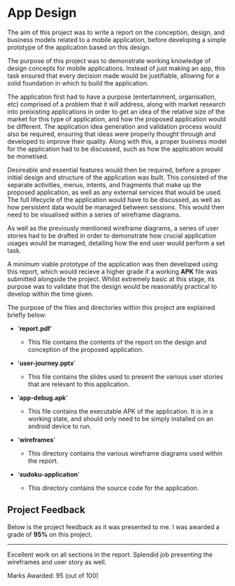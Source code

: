 # App Design

The aim of this project was to write a report on the conception, design, and business models related to a mobile application, before developing a simple prototype of the application based on this design.

The purpose of this project was to demonstrate working knowledge of design concepts for mobile applications. Instead of just making an app, this task ensured that every decision made would be justifiable, allowing for a solid foundation in which to build the application.

The application first had to have a purpose (entertainment, organisation, etc) comprised of a problem that it will address, along with market research into preixisting applications in order to get an idea of the relative size of the market for this type of application, and how the proposed application would be different. The application idea generation and validation process would also be required, ensuring that ideas were properly thought through and developed to improve their quality. Along with this, a proper business model for the application had to be discussed, such as how the application would be monetised.

Desireable and essential features would then be required, before a proper initial design and structure of the application was built. This consisted of the separate activities, menus, intents, and fragments that make up the proposed application, as well as any external services that would be used. The full lifecycle of the application would have to be discussed, as well as how persistent data would be managed between sessions. This would then need to be visualised within a series of wireframe diagrams.

As well as the previously mentioned wireframe diagrams, a series of user stories had to be drafted in order to demonstrate how crucial application usages would be managed, detailing how the end user would perform a set task.

A minimum viable prototype of the application was then developed using this report, which would recieve a higher grade if a working **APK** file was submitted alongside the project. Whilst extremely basic at this stage, its purpose was to validate that the design would be reasonably practical to develop within the time given.

The purpose of the files and directories within this project are explained briefly below:

- '**report.pdf**'

  - This file contains the contents of the report on the design and conception of the proposed application.

- '**user-journey.pptx**'

  - This file contains the slides used to present the various user stories that are relevant to this application.

- '**app-debug.apk**'

  - This file contains the executable APK of the application. It is in a working state, and should only need to be simply installed on an android device to run.

- '**wireframes**'

  - This directory contains the various wireframe diagrams used within the report.

- '**sudoku-application**'

  - This directory contains the source code for the application.

## Project Feedback

Below is the project feedback as it was presented to me. I was awarded a grade of **95%** on this project.

---

Excellent work on all sections in the report. Splendid job presenting the wireframes and user story as well.

Marks Awarded: 95 (out of 100)
